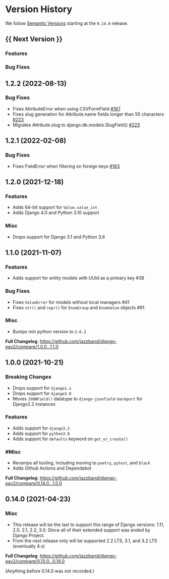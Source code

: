 # Version History

We follow [Semantic Versions](https://semver.org/) starting at the `0.14.0` release.

## {{ Next Version }}

### Features

### Bug Fixes

## 1.2.2 (2022-08-13)
### Bug Fixes

- Fixes AttributeError when using CSVFormField [#187](https://github.com/jazzband/django-eav2/issues/187)
- Fixes slug generation for Attribute.name fields longer than 50 characters [#223](https://github.com/jazzband/django-eav2/issues/223)
- Migrates Attribute.slug to django.db.models.SlugField() [#223](https://github.com/jazzband/django-eav2/issues/223)

## 1.2.1 (2022-02-08)
### Bug Fixes

- Fixes FieldError when filtering on foreign keys [#163](https://github.com/jazzband/django-eav2/issues/163)

## 1.2.0 (2021-12-18)

### Features

- Adds 64-bit support for `Value.value_int`
- Adds Django 4.0 and Python 3.10 support

### Misc

- Drops support for Django 3.1 and Python 3.6

## 1.1.0 (2021-11-07)

### Features

- Adds support for entity models with UUId as a primary key #38

### Bug Fixes

- Fixes `ValueError` for models without local managers #41
- Fixes `str()` and `repr()` for `EnumGroup` and `EnumValue` objects #91

### Misc

- Bumps min python version to `3.6.2`

**Full Changelog**: https://github.com/jazzband/django-eav2/compare/1.0.0...1.1.0

## 1.0.0 (2021-10-21)

### Breaking Changes

- Drops support for `django1.x`
- Drops support for `django3.0`
- Moves `JSONField()` datatype to `django-jsonfield-backport` for Django2.2 instances

### Features

- Adds support for `django3.2`
- Adds support for `python3.9`
- Adds support for `defaults` keyword on `get_or_create()`

### #Misc

- Revamps all tooling, including moving to `poetry`, `pytest`, and `black`
- Adds Github Actions and Dependabot

**Full Changelog**: https://github.com/jazzband/django-eav2/compare/0.14.0...1.0.0

## 0.14.0 (2021-04-23)

### Misc

- This release will be the last to support this range of Django versions: 1.11, 2.0, 2.1, 2.2, 3.0. SInce all of their extended support was ended by Django Project.
- From the next release only will be supported 2.2 LTS, 3.1, and 3.2 LTS (eventually 4.x)

**Full Changelog**: https://github.com/jazzband/django-eav2/compare/0.13.0...0.14.0

(Anything before 0.14.0 was not recorded.)
